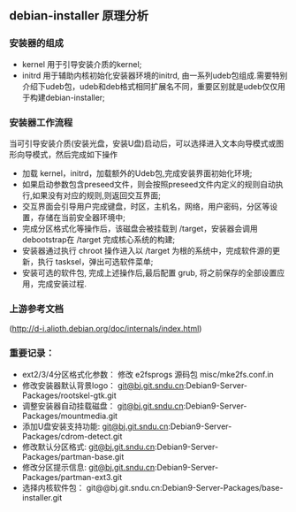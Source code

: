 debian-installer 原理分析
-------------------------

### 安装器的组成

-   kernel 用于引导安装介质的kernel;
-   initrd 用于辅助内核初始化安装器环境的initrd,
    由一系列udeb包组成.需要特别介绍下udeb包，udeb和deb格式相同扩展名不同，重要区别就是udeb仅仅用于构建debian-installer;

### 安装器工作流程

当可引导安装介质(安装光盘，安装U盘)启动后，可以选择进入文本向导模式或图形向导模式，然后完成如下操作

-   加载 kernel，initrd，加载额外的Udeb包,完成安装界面初始化环境;
-   如果启动参数包含preseed文件，则会按照preseed文件内定义的规则自动执行,如果没有对应的规则,则返回交互界面;
-   交互界面会引导用户完成键盘，时区，主机名，网络，用户密码，分区等设置，存储在当前安全器环境中;
-   完成分区格式化等操作后，该磁盘会被挂载到
    /target，安装器会调用debootstrap在 /target 完成核心系统的构建;
-   安装器通过执行 chroot 操作进入以 /target
    为根的系统中，完成软件源的更新，执行 tasksel，弹出可选软件菜单;
-   安装可选的软件包, 完成上述操作后,最后配置
    grub, 将之前保存的全部设置应用，完成安装过程.

### 上游参考文档

(http://d-i.alioth.debian.org/doc/internals/index.html)

### 重要记录：

-   ext2/3/4分区格式化参数： 修改 e2fsprogs 源码包 misc/mke2fs.conf.in
-   修改安装器默认背景logo：
    git@bj.git.sndu.cn:Debian9-Server-Packages/rootskel-gtk.git
-   调整安装器自动挂载磁盘：
    git@bj.git.sndu.cn:Debian9-Server-Packages/mountmedia.git
-   添加U盘安装支持功能:
    git@bj.git.sndu.cn:Debian9-Server-Packages/cdrom-detect.git
-   修改默认分区格式:
    git@bj.git.sndu.cn:Debian9-Server-Packages/partman-base.git
-   修改分区提示信息:
    git@bj.git.sndu.cn:Debian9-Server-Packages/partman-ext3.git
-   选择内核软件包：
    git@@bj.git.sndu.cn:Debian9-Server-Packages/base-installer.git
